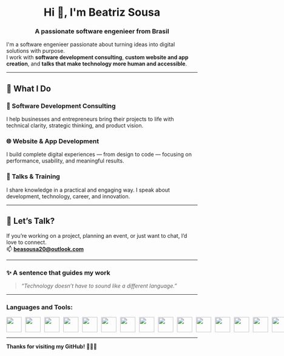 <h1 align="center">Hi 👋, I'm Beatriz Sousa</h1>
<h3 align="center">A passionate software engenieer from Brasil</h3>

I'm a software engenieer passionate about turning ideas into digital solutions with purpose.  
I work with **software development consulting**, **custom website and app creation**, and **talks that make technology more human and accessible**.

---

## 🚀 What I Do

### 🧠 Software Development Consulting  
I help businesses and entrepreneurs bring their projects to life with technical clarity, strategic thinking, and product vision.

### 🌐 Website & App Development  
I build complete digital experiences — from design to code — focusing on performance, usability, and meaningful results.

### 🎤 Talks & Training  
I share knowledge in a practical and engaging way. I speak about development, technology, career, and innovation.

---

## 💌 Let’s Talk?

If you’re working on a project, planning an event, or just want to chat, I’d love to connect.  
📫 **[beasousa20@outlook.com](mailto:beasousa20@outlook.com)**  

---

### ✨ A sentence that guides my work  
> _“Technology doesn’t have to sound like a different language.”_

---

 ### Languages and Tools:
<div style="display: flex; gap: 10px;">
  <img src="https://cdn.jsdelivr.net/gh/devicons/devicon@latest/icons/java/java-original-wordmark.svg" width="40" height="40" />
  <img src="https://cdn.jsdelivr.net/gh/devicons/devicon@latest/icons/typescript/typescript-original.svg" width="40" height="40" />
  <img src="https://cdn.jsdelivr.net/gh/devicons/devicon@latest/icons/javascript/javascript-original.svg" width="40" height="40"/>
  <img src="https://cdn.jsdelivr.net/gh/devicons/devicon@latest/icons/amazonwebservices/amazonwebservices-original-wordmark.svg" width="40" height="40"/>
  <img src="https://cdn.jsdelivr.net/gh/devicons/devicon@latest/icons/react/react-original-wordmark.svg" width="40" height="40" />        
  <img src="https://cdn.jsdelivr.net/gh/devicons/devicon@latest/icons/apachekafka/apachekafka-original-wordmark.svg" width="40" height="40" />
  <img src="https://cdn.jsdelivr.net/gh/devicons/devicon@latest/icons/spring/spring-original-wordmark.svg" width="40" height="40" />
  <img src="https://cdn.jsdelivr.net/gh/devicons/devicon@latest/icons/kubernetes/kubernetes-original.svg" width="40" height="40" />
  <img src="https://cdn.jsdelivr.net/gh/devicons/devicon@latest/icons/nextjs/nextjs-original-wordmark.svg" width="40" height="40" />
  <img src="https://cdn.jsdelivr.net/gh/devicons/devicon@latest/icons/mongodb/mongodb-original-wordmark.svg" width="40" height="40" />
  <img src="https://cdn.jsdelivr.net/gh/devicons/devicon@latest/icons/postgresql/postgresql-original-wordmark.svg" width="40" height="40" />
  <img src="https://cdn.jsdelivr.net/gh/devicons/devicon@latest/icons/mysql/mysql-original-wordmark.svg" width="40" height="40" />
  <img src="https://cdn.jsdelivr.net/gh/devicons/devicon@latest/icons/pandas/pandas-original-wordmark.svg" width="40" height="40" />
  <img src="https://cdn.jsdelivr.net/gh/devicons/devicon@latest/icons/python/python-original.svg" width="40" height="40" />
  <img src="https://cdn.jsdelivr.net/gh/devicons/devicon@latest/icons/firebase/firebase-original-wordmark.svg" width="40" height="40" />
  <img src="https://cdn.jsdelivr.net/gh/devicons/devicon@latest/icons/keras/keras-original-wordmark.svg" width="40" height="40" />
          
</div>

---       


**Thanks for visiting my GitHub!** 👩‍💻✨
